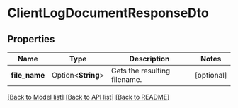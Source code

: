 # ClientLogDocumentResponseDto

## Properties

Name | Type | Description | Notes
------------ | ------------- | ------------- | -------------
**file_name** | Option<**String**> | Gets the resulting filename. | [optional]

[[Back to Model list]](../README.md#documentation-for-models) [[Back to API list]](../README.md#documentation-for-api-endpoints) [[Back to README]](../README.md)


